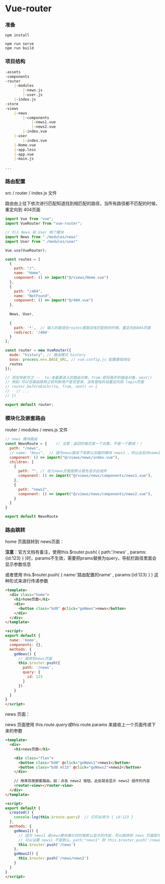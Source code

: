 # Vue-router

### 准备
```
npm install

npm run serve
npm run build
```

### 项目结构

```markdown
-assets
-components
-router
	|-modules
		|-news.js
		|-user.js
	|-index.js
-store
-views
	|-news
		|-components
			|-news1.vue
			|-news2.vue
		|-index.vue
	|-user
		|-index.vue
	|-Home.vue
	|-app.less
	|-app.vue
	|-main.js
	
...
```

### 路由配置

src / router / index.js 文件

路由由上往下依次进行匹配知道找到相匹配的路径，当所有路径都不匹配的时候，重定向到 404页面

```javascript
import Vue from "vue";
import VueRouter from "vue-router";

// 引入 News 和 User 两个模块
import News from "./modules/news"
import User from "./modules/user"

Vue.use(VueRouter);

const routes = [
  {
    path: "/",
    name: "Home",
    component: () => import("@/views/Home.vue")
  },
  {
    path: "/404",
    name: "NotFound",
    component: () => import("@/404.vue")
  },
  
  News, User,
  
  {
    path: '*',  // 输入的路径在routes里面没有匹配到的时候，重定向到404页面
    redirect: '/404'
  }
];

const router = new VueRouter({
  mode: "history", // 路由模式 history
  base: process.env.BASE_URL, // vue.config.js 配置基础地址
  routes
});

// 添加导航守卫 --  to:准备要进入的路由对象，from:即将离开的路由对象，next()
// 例如:可以在路由跳转之前判断用户是否登录，没有登陆的话重定向到 login页面
// router.beforeEach((to, from, next) => {
//   // ...
// })

export default router;
```

### 模块化及嵌套路由

router / modules / news.js 文件

```javascript
// news 模块路由
const NewsRoute = {    // 注意：返回的格式是一个对象，不是一个数组！！
  path: "/news",
  // name: "News",  // 因为news路径下有默认加载的模块 news1 ，所以此处的name属性省去
  component: () => import("@/views/news/index.vue"),
  children: [
    {
      path: "", // 进入news页面是默认首先显示此组件
      component: () => import("@/views/news/components/news1.vue"),
    },
    {
      path: "news2",
      component: () => import("@/views/news/components/news2.vue"),
    }
  ]
}

export default NewsRoute
```

### 路由跳转

home 页面跳转到 news页面：

**注意**：官方文档有备注，使用this.$router.push( { path:'/news' , params:{id:123} } )时，params不生效，需要把prams替换为query，导航栏路径里面会显示参数信息

或者使用 this.$router.push( { name:'路由配置的name' , params:{id:123} } ) 这种形式来进行传递参数

```html
<template>
  <div class="home">
    <h1>home页面</h1>
    <div>
      <button class="bd0" @click="goNews">news</button>
    </div>
  </div>
</template>

<script>
export default {
  name: 'Home',
  components: {},
  methods: {
    goNews() {
      // 跳转到news页面
      this.$router.push({
        path: '/news',
        query: {
          id: 123
        }
      })
    }
  }
}
</script>
```

news 页面：

news 页面使用 this.$route.query 或 this.$route.params 来接收上一个页面传递下来的参数

```html
<template>
  <div>
    <h1>news页面</h1>

    <div class="flex">
      <button class="bd0" @click="goNews1">news1</button>
      <button class="bd0 ml15" @click="goNews2">news2</button>
    </div>
		
    // 用来存放嵌套路由，如：点击 news2 按钮，此处就会显示 news2 组件的内容
    <router-view></router-view>   
  </div>
</template>

<script>
export default {
  created() {
    console.log(this.$route.query)  // 打印出来为 { id:123 }
  },
  methods: {
    goNews1() {
      // 因为 news1 是news模块展示的时候默认显示的内容，所以跳转到 news 页面即可
      // 可以设置 news1 不是默认，path:"news1" 则 this.$router.push('/news1')
      this.$router.push('/news')
    },
    goNews2() {
      this.$router.push('/news/news2')
    }
  }
}
</script>
```

